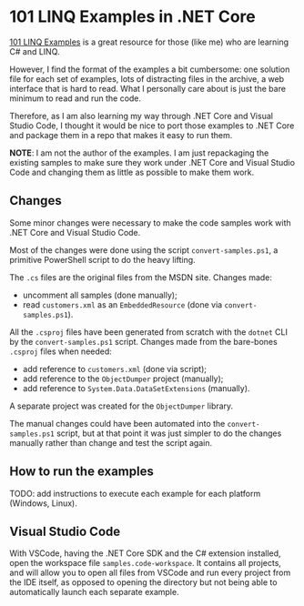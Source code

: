 # 101 LINQ Examples in .NET Core

[101 LINQ Examples](https://code.msdn.microsoft.com/101-LINQ-Samples-3fb9811b)
is a great resource for those (like me) who are learning C# and LINQ.

However, I find the format of the examples a bit cumbersome: one solution file
for each set of examples, lots of distracting files in the archive, a web
interface that is hard to read. What I personally care about is just the bare
minimum to read and run the code.

Therefore, as I am also learning my way through .NET Core and Visual Studio
Code, I thought it would be nice to port those examples to .NET Core and
package them in a repo that makes it easy to run them.

**NOTE**: I am not the author of the examples. I am just repackaging the existing
samples to make sure they work under .NET Core and Visual Studio Code and
changing them as little as possible to make them work.

## Changes

Some minor changes were necessary to make the code samples work with .NET Core and
Visual Studio Code.

Most of the changes were done using the script `convert-samples.ps1`, a primitive
PowerShell script to do the heavy lifting.

The `.cs` files are the original files from the MSDN site. Changes made:

* uncomment all samples (done manually);
* read `customers.xml` as an `EmbeddedResource` (done via `convert-samples.ps1`).

All the `.csproj` files have been generated from scratch with the `dotnet` CLI by
the `convert-samples.ps1` script. Changes made from the bare-bones `.csproj` files
when needed:

* add reference to `customers.xml` (done via script);
* add reference to the `ObjectDumper` project (manually);
* add reference to `System.Data.DataSetExtensions` (manually).

A separate project was created for the `ObjectDumper` library.

The manual changes could have been automated into the `convert-samples.ps1` script,
but at that point it was just simpler to do the changes manually rather than
change and test the script again.

## How to run the examples

TODO: add instructions to execute each example for each platform (Windows,
Linux).

## Visual Studio Code

With VSCode, having the .NET Core SDK and the C# extension installed, open
the workspace file `samples.code-workspace`. It contains all projects, and
will allow you to open all files from VSCode and run every project from
the IDE itself, as opposed to opening the directory but not being able to
automatically launch each separate example.
